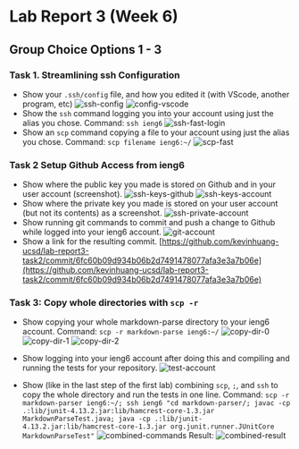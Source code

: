 # Lab Report 3 (Week 6)

## Group Choice Options 1 - 3

### Task 1. Streamlining ssh Configuration
- Show your `.ssh/config` file, and how you edited it (with VScode, another program, etc)
![ssh-config](./lab-report-3-images/ssh-config.png) 
![config-vscode](./lab-report-3-images/config-vscode.png)
- Show the `ssh` command logging you into your account using just the alias you chose. Command: `ssh ieng6`
![ssh-fast-login](./lab-report-3-images/ssh-fast-login.png)
- Show an `scp` command copying a file to your account using just the alias you chose. Command: `scp filename ieng6:~/`
![scp-fast](./lab-report-3-images/scp-fast.png)

### Task 2 Setup Github Access from ieng6

- Show where the public key you made is stored on Github and in your user account (screenshot).
![ssh-keys-github](./lab-report-3-images//ssh-keys-github.png)
![ssh-keys-account](./lab-report-3-images/ssh-keys-account.png)
- Show where the private key you made is stored on your user account (but not its contents) as a screenshot.
![ssh-private-account](./lab-report-3-images/ssh-private-account.png)
- Show running git commands to commit and push a change to Github while logged into your ieng6 account.
![git-account](./lab-report-3-images/git-account.png)
- Show a link for the resulting commit. [https://github.com/kevinhuang-ucsd/lab-report3-task2/commit/6fc60b09d934b06b2d7491478077afa3e3a7b06e](https://github.com/kevinhuang-ucsd/lab-report3-task2/commit/6fc60b09d934b06b2d7491478077afa3e3a7b06e)

### Task 3: Copy whole directories with `scp -r`

- Show copying your whole markdown-parse directory to your ieng6 account.
Command: `scp -r markdown-parse ieng6:~/`
![copy-dir-0](./lab-report-3-images/copy-dir-0.png)
![copy-dir-1](./lab-report-3-images/copy-dir-1.png)
![copy-dir-2](./lab-report-3-images/copy-dir-2.png)

- Show logging into your ieng6 account after doing this and compiling and running the tests for your repository.
![test-account](./lab-report-3-images/test-account.png)

- Show (like in the last step of the first lab) combining `scp`, `;`, and `ssh` to copy the whole directory and run the tests in one line.
Command: `scp -r markdown-parser ieng6:~/; ssh ieng6 "cd markdown-parser/; javac -cp .:lib/junit-4.13.2.jar:lib/hamcrest-core-1.3.jar MarkdownParseTest.java; java -cp .:lib/junit-4.13.2.jar:lib/hamcrest-core-1.3.jar org.junit.runner.JUnitCore MarkdownParseTest"`
![combined-commands](./lab-report-3-images/combined-commands.png)
Result:
![combined-result](./lab-report-3-images//combined-result.png)